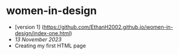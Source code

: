 # women-in-design
- [version 1] (https://github.com/EthanH2002.github.io/women-in-design/index-one.html)
- *13 November 2023*
- Creating my first HTML page
